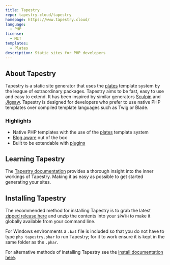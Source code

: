 ```yaml
---
title: Tapestry
repo: tapestry-cloud/tapestry
homepage: https://www.tapestry.cloud/
language:
  - PHP
license:
  - MIT
templates:
  - Plates
description: Static sites for PHP developers
---
```


## About Tapestry

Tapestry is a static site generator that uses the [plates](http://platesphp.com/) template system by the league of extraordinary packages. Tapestry aims to be fast, easy to use and easy to extend. It has been inspired by similar generators [Sculpin](https://sculpin.io/) and [Jigsaw](http://jigsaw.tighten.co/). Tapestry is designed for developers who prefer to use native PHP templates over compiled template languages such as Twig or Blade.

### Highlights

- Native PHP templates with the use of the [plates](http://platesphp.com/) template system
- [Blog aware](https://www.tapestry.cloud/documentation/your-content/) out of the box
- Built to be extendable with [plugins](https://www.tapestry.cloud/documentation/working-examples/#plugins)

## Learning Tapestry

The [Tapestry documentation](https://www.tapestry.cloud/documentation/) provides a thorough insight into the inner workings of Tapestry. Making it as easy as possible to get started generating your sites.

## Installing Tapestry

The recommended method for installing Tapestry is to grab the latest [zipped release here](https://github.com/carbontwelve/tapestry/releases) and unzip the contents into your `$PATH` to make it globally available from your command line.

For Windows environments a `.bat` file is included so that you do not have to type `php tapestry.phar` to run Tapestry; for it to work ensure it is kept in the same folder as the `.phar`.

For alternative methods of installing Tapestry see the [install documentation here](https://www.tapestry.cloud/documentation/installation).
